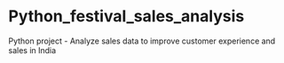 # Python_festival_sales_analysis
Python project - Analyze sales data to improve customer experience and sales in India
